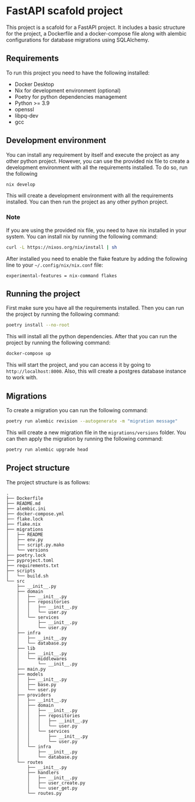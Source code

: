 # FastAPI scafold project

This project is a scafold for a FastAPI project. It includes a basic structure for the project, a Dockerfile and a 
docker-compose file along with alembic configurations for database migrations using SQLAlchemy.

## Requirements

To run this project you need to have the following installed:

- Docker Desktop
- Nix for development environment (optional)
- Poetry for python dependencies management
- Python >= 3.9
- openssl
- libpq-dev
- gcc

## Development environment

You can install any requirement by itself and execute the project as any other python project. However, you can use the
provided nix file to create a development environment with all the requirements installed. To do so, run the following

```bash
nix develop
```

This will create a development environment with all the requirements installed. You can then run the project as any other
python project.

### Note

If you are using the provided nix file, you need to have nix installed in your system. You can install nix by running the
following command:

```bash
curl -L https://nixos.org/nix/install | sh
```

After installed you need to enable the flake feature by adding the following line to your `~/.config/nix/nix.conf` file:

```text
experimental-features = nix-command flakes
```

## Running the project

First make sure you have all the requirements installed. Then you can run the project by running the following command:

```bash
poetry install --no-root
```

This will install all the python dependencies. After that you can run the project by running the following command:

```bash
docker-compose up
```

This will start the project, and you can access it by going to `http://localhost:8000`. Also, this will create a 
postgres database instance to work with.

## Migrations

To create a migration you can run the following command:

```bash
poetry run alembic revision --autogenerate -m "migration message"
```

This will create a new migration file in the `migrations/versions` folder. You can then apply the migration by running
the following command:

```bash
poetry run alembic upgrade head
```

## Project structure

The project structure is as follows:

```
.
├── Dockerfile
├── README.md
├── alembic.ini
├── docker-compose.yml
├── flake.lock
├── flake.nix
├── migrations
│   ├── README
│   ├── env.py
│   ├── script.py.mako
│   └── versions
├── poetry.lock
├── pyproject.toml
├── requirements.txt
├── scripts
│   └── build.sh
└── src
    ├── __init__.py
    ├── domain
    │   ├── __init__.py
    │   ├── repositories
    │   │   ├── __init__.py
    │   │   └── user.py
    │   └── services
    │       ├── __init__.py
    │       └── user.py
    ├── infra
    │   ├── __init__.py
    │   └── database.py
    ├── lib
    │   ├── __init__.py
    │   └── middlewares
    │       └── __init__.py
    ├── main.py
    ├── models
    │   ├── __init__.py
    │   ├── base.py
    │   └── user.py
    ├── providers
    │   ├── __init__.py
    │   ├── domain
    │   │   ├── __init__.py
    │   │   ├── repositories
    │   │   │   ├── __init__.py
    │   │   │   └── user.py
    │   │   └── services
    │   │       ├── __init__.py
    │   │       └── user.py
    │   └── infra
    │       ├── __init__.py
    │       └── database.py
    └── routes
        ├── __init__.py
        ├── handlers
        │   ├── __init__.py
        │   ├── user_create.py
        │   └── user_get.py
        └── routes.py
```
